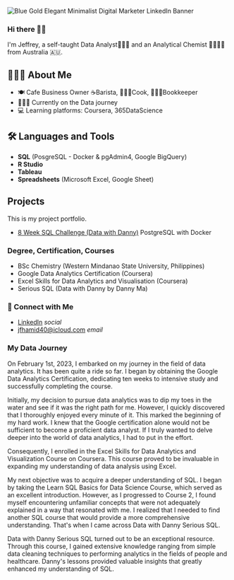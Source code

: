 ![Blue Gold Elegant Minimalist Digital Marketer LinkedIn Banner](https://github.com/jef-fortunahamid/jef-fortunahamid/assets/125134025/7f988cec-2ca7-4ce7-b194-e5083280f669)


### Hi there 👋🏽

I'm Jeffrey, a self-taught Data Analyst👨🏽‍💻 and an Analytical Chemist 🧑🏽‍🔬🥼 from Australia 🇦🇺.

## 🙋🏽‍♂️ About Me
- 🍽️ Cafe Business Owner ☕️Barista, 👨🏼‍🍳Cook, 👨🏽‍🏫Bookkeeper
- 👨🏽‍💻 Currently on the Data journey
- 💻 Learning platforms: Coursera, 365DataScience

## 🛠️ Languages and Tools
- **SQL** (PosgreSQL - Docker & pgAdmin4, Google BigQuery)
- **R Studio**
- **Tableau**
- **Spreadsheets** (Microsoft Excel, Google Sheet)

## Projects
This is my project portfolio.
- [8 Week SQL Challenge (Data with Danny)](https://github.com/jef-fortunahamid/8_Week_SQL_Challenge/blob/main/README.md) PostgreSQL with Docker

### Degree, Certification, Courses
- BSc Chemistry (Western Mindanao State University, Philippines)
- Google Data Analytics Certification (Coursera)
- Excel Skills for Data Analytics and Visualisation (Coursera)
- Serious SQL (Data with Danny by Danny Ma)

### 🤝 Connect with Me
- [LinkedIn](www.linkedin.com/in/jfortha) *social*
- jfhamid40@icloud.com *email*

### My Data Journey

On February 1st, 2023, I embarked on my journey in the field of data analytics. It has been quite a ride so far. I began by obtaining the Google Data Analytics Certification, dedicating ten weeks to intensive study and successfully completing the course.

Initially, my decision to pursue data analytics was to dip my toes in the water and see if it was the right path for me. However, I quickly discovered that I thoroughly enjoyed every minute of it. This marked the beginning of my hard work. I knew that the Google certification alone would not be sufficient to become a proficient data analyst. If I truly wanted to delve deeper into the world of data analytics, I had to put in the effort.

Consequently, I enrolled in the Excel Skills for Data Analytics and Visualization Course on Coursera. This course proved to be invaluable in expanding my understanding of data analysis using Excel.

My next objective was to acquire a deeper understanding of SQL. I began by taking the Learn SQL Basics for Data Science Course, which served as an excellent introduction. However, as I progressed to Course 2, I found myself encountering unfamiliar concepts that were not adequately explained in a way that resonated with me. I realized that I needed to find another SQL course that would provide a more comprehensive understanding. That's when I came across Data with Danny Serious SQL.

Data with Danny Serious SQL turned out to be an exceptional resource. Through this course, I gained extensive knowledge ranging from simple data cleaning techniques to performing analytics in the fields of people and healthcare. Danny's lessons provided valuable insights that greatly enhanced my understanding of SQL.
